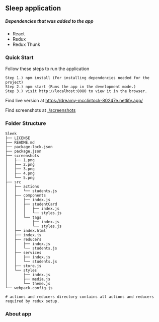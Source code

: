 ## Sleep application

##### Dependencies that was added to the app
- React
- Redux
- Redux Thunk


### Quick Start
Follow these steps to run the application

```
Step 1.) npm install (For installing dependencies needed for the project)
Step 2.) npm start (Runs the app in the development mode.)
Step 3.) visit http://localhost:8080 to view it in the browser.
```

Find live version at https://dreamy-mcclintock-80247e.netlify.app/

Find screenshots at [./screenshots](./screenshots)

### Folder Structure
```
Sleek
├── LICENSE
├── README.md
├── package-lock.json
├── package.json
├── screenshots
│   ├── 1.png
│   ├── 2.png
│   ├── 3.png
│   ├── 4.png
│   └── 5.png
├── src
│   ├── actions
│   │   └── students.js
│   ├── components
│   │   ├── index.js
│   │   ├── studentCard
│   │   │   ├── index.js
│   │   │   └── styles.js
│   │   └── tags
│   │       ├── index.js
│   │       └── styles.js
│   ├── index.html
│   ├── index.js
│   ├── reducers
│   │   ├── index.js
│   │   └── students.js
│   ├── services
│   │   ├── index.js
│   │   └── students.js
│   ├── store.js
│   └── styles
│       ├── index.js
│       ├── media.js
│       └── theme.js
└── webpack.config.js
```

`# actions and reducers directory contains all actions and reducers required by redux setup.`

### About app